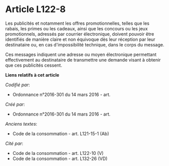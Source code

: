 # Article L122-8

Les publicités et notamment les offres promotionnelles, telles que les rabais, les primes ou les cadeaux, ainsi que les
concours ou les jeux promotionnels, adressés par courrier électronique, doivent pouvoir être identifiés de manière claire et
non équivoque dès leur réception par leur destinataire ou, en cas d'impossibilité technique, dans le corps du message.

Ces messages indiquent une adresse ou moyen électronique permettant effectivement au destinataire de transmettre une demande
visant à obtenir que ces publicités cessent.

**Liens relatifs à cet article**

_Codifié par_:

  - Ordonnance n°2016-301 du 14 mars 2016 - art.

_Créé par_:

  - Ordonnance n°2016-301 du 14 mars 2016 - art.

_Anciens textes_:

  - Code de la consommation - art. L121-15-1 (Ab)

_Cité par_:

  - Code de la consommation - art. L122-10 (V)
  - Code de la consommation - art. L132-26 (VD)
